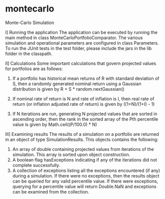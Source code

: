 # montecarlo
Monte-Carlo Simulation

I] Running the application
The application can be executed by running the main method in class MonteCarloPortfolioComparator.
The various simulation and operational parameters are configured in class Parameters.
To run the JUnit tests in the test folder, please include the jars in the lib folder in the classpath.

II] Calculations
Some important calculations that govern projected values for portfolios are as follows:

1. If a portfolio has historical mean returns of R with standard deviation of S, then a randomly generated nominal return using a Gaussian distribution is given by
R + S * random.nextGaussian()

2. If nominal rate of return is N and rate of inflation is I, then real rate of return (or inflation adjusted rate of return) is given by
((1+N)/(1+I) - 1)

3. If N iterations are run, generating N projected values that are sorted in ascending order, then the rank in the sorted array of the Pth percentile value is given by 
Math.ceil((P/100.0) * N)

III] Examining results
The results of a simulation on a portfolio are returned in an object of type SimulationResults. This objects contains the following:
1. An array of double containing projected values from iterations of the simulation. This array is sorted upon object construction.
2. A boolean flag hasExceptions indicating if any of the iterations did not complete successfully.
3. A collection of exceptions listing all the exceptions encountered (if any) during a simulation.
	If there were no exceptions, then the results object can be queried for any valid percentile value.
	If there were exceptions, querying for a percentile value will return Double.NaN and exceptions can be examined from the collection.
